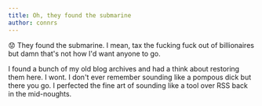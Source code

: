 ```yaml
---
title: Oh, they found the submarine
author: connrs
---
```

😟 They found the submarine. I mean, tax the fucking fuck out of billionaires but damn that's not how I'd want anyone to go.

I found a bunch of my old blog archives and had a think about restoring them here. I wont. I don't ever remember sounding like a pompous dick but there you go. I perfected the fine art of sounding like a tool over RSS back in the mid-noughts.